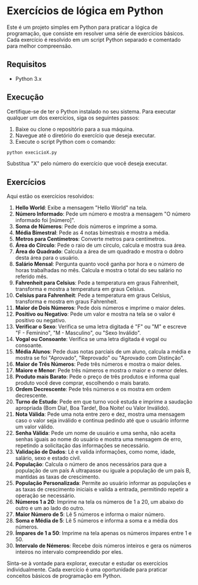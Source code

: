 # Exercícios de lógica em Python

Este é um projeto simples em Python para praticar a lógica de programação, que consiste em resolver uma série de exercícios básicos. Cada exercício é resolvido em um script Python separado e comentado para melhor compreensão.

## Requisitos

- Python 3.x

## Execução

Certifique-se de ter o Python instalado no seu sistema. Para executar qualquer um dos exercícios, siga os seguintes passos:

1. Baixe ou clone o repositório para a sua máquina.
2. Navegue até o diretório do exercício que deseja executar.
3. Execute o script Python com o comando:

```bash
python execicioX.py
```
Substitua "X" pelo número do exercício que você deseja executar.

## Exercícios

Aqui estão os exercícios resolvidos:

1. **Hello World**: Exibe a mensagem "Hello World" na tela.
2. **Número Informado**: Pede um número e mostra a mensagem "O número informado foi [número]".
3. **Soma de Números**: Pede dois números e imprime a soma.
4. **Média Bimestral**: Pede as 4 notas bimestrais e mostra a média.
5. **Metros para Centímetros**: Converte metros para centímetros.
6. **Área do Círculo**: Pede o raio de um círculo, calcula e mostra sua área.
7. **Área do Quadrado**: Calcula a área de um quadrado e mostra o dobro desta área para o usuário.
8. **Salário Mensal**: Pergunta quanto você ganha por hora e o número de horas trabalhadas no mês. Calcula e mostra o total do seu salário no referido mês.
9. **Fahrenheit para Celsius**: Pede a temperatura em graus Fahrenheit, transforma e mostra a temperatura em graus Celsius.
10. **Celsius para Fahrenheit**: Pede a temperatura em graus Celsius, transforma e mostra em graus Fahrenheit.
11. **Maior de Dois Números**: Pede dois números e imprime o maior deles.
12. **Positivo ou Negativo**: Pede um valor e mostra na tela se o valor é positivo ou negativo.
13. **Verificar o Sexo**: Verifica se uma letra digitada é "F" ou "M" e escreve "F - Feminino", "M - Masculino", ou "Sexo Inválido".
14. **Vogal ou Consoante**: Verifica se uma letra digitada é vogal ou consoante.
15. **Média Alunos**: Pede duas notas parciais de um aluno, calcula a média e mostra se foi "Aprovado", "Reprovado" ou "Aprovado com Distinção".
16. **Maior de Três Números**: Pede três números e mostra o maior deles.
17. **Maiore e Menor**: Pede três números e mostra o maior e o menor deles.
18. **Produto mais Barato**: Pede o preço de três produtos e informa qual produto você deve comprar, escolhendo o mais barato.
19. **Ordem Decrescente**: Pede três números e os mostra em ordem decrescente.
20. **Turno de Estudo**: Pede em que turno você estuda e imprime a saudação apropriada (Bom Dia!, Boa Tarde!, Boa Noite! ou Valor Inválido).
21. **Nota Válida**: Pede uma nota entre zero e dez, mostra uma mensagem caso o valor seja inválido e continua pedindo até que o usuário informe um valor válido.
22. **Senha Válida**: Pede um nome de usuário e uma senha, não aceita senhas iguais ao nome do usuário e mostra uma mensagem de erro, repetindo a solicitação das informações se necessário.
23. **Validação de Dados**: Lê e valida informações, como nome, idade, salário, sexo e estado civil.
24. **População**: Calcula o número de anos necessários para que a população de um país A ultrapasse ou iguale a população de um país B, mantidas as taxas de crescimento.
25. **População Personalizada**: Permite ao usuário informar as populações e as taxas de crescimento iniciais e valida a entrada, permitindo repetir a operação se necessário.
26. **Números 1 a 20**: Imprime na tela os números de 1 a 20, um abaixo do outro e um ao lado do outro.
27. **Maior Número de 5**: Lê 5 números e informa o maior número.
28. **Soma e Média de 5**: Lê 5 números e informa a soma e a média dos números.
29. **Ímpares de 1 a 50**: Imprime na tela apenas os números ímpares entre 1 e 50.
30. **Intervalo de Némeros**: Recebe dois números inteiros e gera os números inteiros no intervalo compreendido por eles.

Sinta-se à vontade para explorar, executar e estudar os exercícios individualmente. Cada exercício é uma oportunidade para praticar conceitos básicos de programação em Python.
